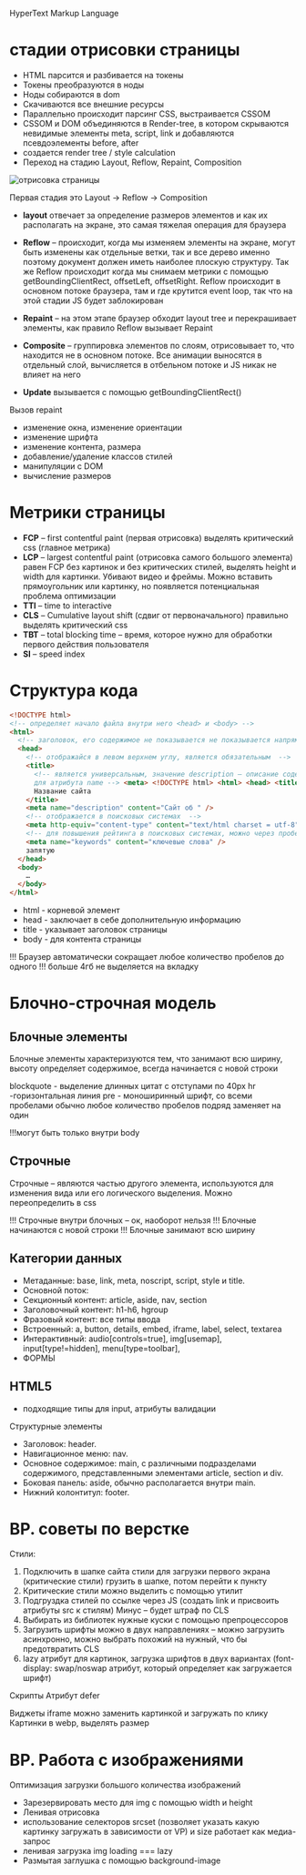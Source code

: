 HyperText Markup Language

# стадии отрисовки страницы

- HTML парсится и разбивается на токены
- Токены преобразуются в ноды
- Ноды собираются в dom
- Скачиваются все внешние ресурсы
- Параллельно происходит парсинг CSS, выстраивается CSSOM
- CSSOM и DOM объединяются в Render-tree, в котором скрываются невидимые элементы meta, script, link и добавляются псевдоэлементы before, after
- создается render tree / style calculation
- Переход на стадию Layout, Reflow, Repaint, Composition

![отрисовка страницы](../css/css-assets/page-parsing-stages.png)

Первая стадия это Layout -> Reflow -> Composition

- **layout** отвечает за определение размеров элементов и как их располагать на экране, это самая тяжелая операция для браузера

- **Reflow** – происходит, когда мы изменяем элементы на экране, могут быть изменены как отдельные ветки, так и все дерево именно поэтому документ должен иметь наиболее плоскую структуру. Так же Reflow происходит когда мы снимаем метрики с помощью getBoundingClientRect, offsetLeft, offsetRight. Reflow происходит в основном потоке браузера, там и где крутится event loop, так что на этой стадии JS будет заблокирован

- **Repaint** – на этом этапе браузер обходит layout tree и перекрашивает элементы, как правило Reflow вызывает Repaint

- **Composite** – группировка элементов по слоям, отрисовывает то, что находится не в основном потоке. Все анимации выносятся в отдельный слой, вычисляется в отбельном потоке и JS никак не влияет на него

- **Update** вызывается с помощью getBoundingClientRect()

Вызов repaint

- изменение окна, изменение ориентации
- изменение шрифта
- изменение контента, размера
- добавление/удаление классов стилей
- манипуляции с DOM
- вычисление размеров

# Метрики страницы

- **FCP** – first contentful paint (первая отрисовка) выделять критический css (главное метрика)
- **LCP** – largest contentful paint (отрисовка самого большого элемента) равен FCP без картинок и без критических стилей, выделять height и width для картинки. Убивают видео и фреймы. Можно вставить прямоугольник или картинку, но появляется потенциальная проблема оптимизации
- **TTI** – time to interactive
- **CLS** – Cumulative layout shift (сдвиг от первоначального) правильно выделять критический css
- **TBT** – total blocking time – время, которое нужно для обработки первого действия пользователя
- **SI** – speed index

# Структура кода

```html
<!DOCTYPE html>
<!-- определяет начало файла внутри него <head> и <body> -->
<html>
  <!-- заголовок, его содержимое не показывается не показывается напрямую на странице за исключением -->
  <head>
    <!-- отображайся в левом верхнем углу, является обязательным  -->
    <title>
      <!-- является универсальным, значение description – описание содержимого,
      для атрибута name --> <meta> <!DOCTYPE html> <html> <head> <title>
      Название сайта
    </title>
    <meta name="description" content="Сайт об " />
    <!-- отображается в поисковых системах  -->
    <meta http-equiv="content-type" content="text/html charset = utf-8" />
    <!-- для повышения рейтинга в поисковых системах, можно через пробел или -->
    <meta name="keywords" content="ключевые слова" />
    запятую
  </head>
  <body>
    …
  </body>
</html>
```

- html - корневой элемент
- head - заключает в себе дополнительную информацию
- title - указывает заголовок страницы
- body - для контента страницы

!!! Браузер автоматически сокращает любое количество пробелов до одного
!!! больше 4гб не выделяется на вкладку

<!-- Блочно-строчная модель ------------------------------------------------------------------------------------------------>

# Блочно-строчная модель

## Блочные элементы

Блочные элементы характеризуются тем, что занимают всю ширину, высоту определяет содержимое, всегда начинается с новой строки

blockquote - выделение длинных цитат с отступами по 40рх
hr -горизонтальная линия
pre - моноширинный шрифт, со всеми пробелами обычно любое количество пробелов подряд заменяет на один

!!!могут быть только внутри body

## Строчные

Строчные – являются частью другого элемента, используются для изменения вида или его логического выделения. Можно переопределить в css

!!! Строчные внутри блочных – ок, наоборот нельзя
!!! Блочные начинаются с новой строки
!!! Блочные занимают всю ширину

## Категории данных

- Метаданные: base, link, meta, noscript, script, style и title.
- Основной поток:
- Секционный контент: article, aside, nav, section
- Заголовочный контент: h1-h6, hgroup
- Фразовый контент: все типы ввода
- Встроенный: a, button, details, embed, iframe, label, select, textarea
- Интерактивный: audio[controls=true], img[usemap], input[type!=hidden], menu[type=toolbar],
- ФОРМЫ

## HTML5

- подходящие типы для input, атрибуты валидации

Структурные элементы

- Заголовок: header.
- Навигационное меню: nav.
- Основное содержимое: main, с различными подразделами содержимого, представленными элементами article, section и div.
- Боковая панель: aside, обычно располагается внутри main.
- Нижний колонтитул: footer.

<!-- Блочно-строчная модель -------------------------------------------------------------------------------------------------------------->

# BP. советы по верстке

Стили:

1. Подключить в шапке сайта стили для загрузки первого экрана (критические стили) грузить в шапке, потом перейти к пункту
2. Критические стили можно выделить с помощью утилит
3. Подгруздка стилей по ссылке через JS (создать link и присвоить атрибуты src к стилям) Минус – будет штраф по CLS
4. Выбирать из библиотек нужные куски с помощью препроцессоров
5. Загрузить шрифты можно в двух направлениях – можно загрузить асинхронно, можно выбрать похожий на нужный, что бы предотвратить CLS
6. lazy атрибут для картинок, загрузка шрифтов в двух вариантах (font-display: swap/noswap атрибут, который определяет как загружается шрифт)

Скрипты
Атрибут defer

Виджеты
iframe можно заменить картинкой и загружать по клику
Картинки в webp, выделять размер

# BP. Работа с изображениями

Оптимизация загрузки большого количества изображений

- Зарезервировать место для img с помощью width и height
- Ленивая отрисовка
- использование селекторов srcset (позволяет указать какую картинку загружать в зависимости от VP) и size работает как медиа-запрос
- ленивая загрузка img loading === lazy
- Размытая заглушка с помощью background-image
